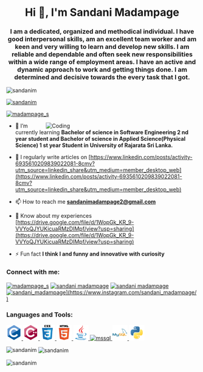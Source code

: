 <h1 align="center">Hi 👋, I'm Sandani Madampage</h1>
<h3 align="center">I am a dedicated, organized and methodical individual. I have good interpersonal skills, am an excellent team worker and am keen and very willing to learn and develop new skills. I am reliable and dependable and often seek new responsibilities within a wide range of employment areas. I have an active and dynamic approach to work and getting things done. I am determined and decisive towards the every task that I got.</h3>

<p align="left"> <img src="https://komarev.com/ghpvc/?username=sandanim&label=Profile%20views&color=0e75b6&style=flat" alt="sandanim" /> </p>

<p align="left"> <a href="https://github.com/ryo-ma/github-profile-trophy"><img src="https://github-profile-trophy.vercel.app/?username=sandanim" alt="sandanim" /></a> </p>

<p align="left"> <a href="https://twitter.com/madampage_s" target="blank"><img src="https://img.shields.io/twitter/follow/madampage_s?logo=twitter&style=for-the-badge" alt="madampage_s" /></a> </p>

<img data-target="animated-image.replacedImage" alt="Coding" class="AnimatedImagePlayer-animatedImage"  align="right" src="https://camo.githubusercontent.com/6607041227d81f650340ff070cc2843518acad359b57e5bb054a9fb7127aa041/68747470733a2f2f63646e2e6472696262626c652e636f6d2f75736572732f323634363432332f73637265656e73686f74732f353530373139362f636f6d70757465722e676966" style="width: 400px; display: block; opacity: 1;">

- 🌱 I’m currently learning **Bachelor of science in Software Engineering 2 nd year student and Bachelor of science in Applied Science(Physical Science) 1 st year Student in University of Rajarata Sri Lanka.**

- 📝 I regularly write articles on [https://www.linkedin.com/posts/activity-6935610209839022081-8cmv?utm_source=linkedin_share&utm_medium=member_desktop_web](https://www.linkedin.com/posts/activity-6935610209839022081-8cmv?utm_source=linkedin_share&utm_medium=member_desktop_web)

- 📫 How to reach me **sandanimadampage2@gmail.com**

- 📄 Know about my experiences [https://drive.google.com/file/d/1WopGk_KR_9-VVYoQJYUKicuaRMzDIMpf/view?usp=sharing](https://drive.google.com/file/d/1WopGk_KR_9-VVYoQJYUKicuaRMzDIMpf/view?usp=sharing)

- ⚡ Fun fact **I think I and funny and innovative with curiosity**

<h3 align="left">Connect with me:</h3>
<p align="left">
<a href="https://twitter.com/madampage_s" target="blank"><img align="center" src="https://raw.githubusercontent.com/rahuldkjain/github-profile-readme-generator/master/src/images/icons/Social/twitter.svg" alt="madampage_s" height="30" width="40" /></a>
<a href="https://linkedin.com/in/sandani madampage" target="blank"><img align="center" src="https://raw.githubusercontent.com/rahuldkjain/github-profile-readme-generator/master/src/images/icons/Social/linked-in-alt.svg" alt="sandani madampage" height="30" width="40" /></a>
<a href="https://stackoverflow.com/users/sandani madampage" target="blank"><img align="center" src="https://raw.githubusercontent.com/rahuldkjain/github-profile-readme-generator/master/src/images/icons/Social/stack-overflow.svg" alt="sandani madampage" height="30" width="40" /></a>
<a href="https://instagram.com/sandani.madampage" target="blank"><img align="center" src="[https://raw.githubusercontent.com/rahuldkjain/github-profile-readme-generator/master/src/images/icons/Social/instagram.svg" alt="sandani_madampage](https://www.instagram.com/sandani_madampage/
)" height="30" width="40" /></a>
</p>

<h3 align="left">Languages and Tools:</h3>
<p align="left"> <a href="https://www.cprogramming.com/" target="_blank" rel="noreferrer"> <img src="https://raw.githubusercontent.com/devicons/devicon/master/icons/c/c-original.svg" alt="c" width="40" height="40"/> </a> <a href="https://www.w3schools.com/cpp/" target="_blank" rel="noreferrer"> <img src="https://raw.githubusercontent.com/devicons/devicon/master/icons/cplusplus/cplusplus-original.svg" alt="cplusplus" width="40" height="40"/> </a> <a href="https://www.w3schools.com/css/" target="_blank" rel="noreferrer"> <img src="https://raw.githubusercontent.com/devicons/devicon/master/icons/css3/css3-original-wordmark.svg" alt="css3" width="40" height="40"/> </a> <a href="https://www.w3.org/html/" target="_blank" rel="noreferrer"> <img src="https://raw.githubusercontent.com/devicons/devicon/master/icons/html5/html5-original-wordmark.svg" alt="html5" width="40" height="40"/> </a> <a href="https://www.java.com" target="_blank" rel="noreferrer"> <img src="https://raw.githubusercontent.com/devicons/devicon/master/icons/java/java-original.svg" alt="java" width="40" height="40"/> </a> <a href="https://www.microsoft.com/en-us/sql-server" target="_blank" rel="noreferrer"> <img src="https://www.svgrepo.com/show/303229/microsoft-sql-server-logo.svg" alt="mssql" width="40" height="40"/> </a> <a href="https://www.mysql.com/" target="_blank" rel="noreferrer"> <img src="https://raw.githubusercontent.com/devicons/devicon/master/icons/mysql/mysql-original-wordmark.svg" alt="mysql" width="40" height="40"/> </a> <a href="https://www.python.org" target="_blank" rel="noreferrer"> <img src="https://raw.githubusercontent.com/devicons/devicon/master/icons/python/python-original.svg" alt="python" width="40" height="40"/> </a> </p>

<p><img align="left" src="https://github-readme-stats.vercel.app/api/top-langs?username=sandanim&show_icons=true&locale=en&layout=compact" alt="sandanim" /></p>

<p>&nbsp;<img align="center" src="https://github-readme-stats.vercel.app/api?username=sandanim&show_icons=true&locale=en" alt="sandanim" /></p>

<p><img align="center" src="https://github-readme-streak-stats.herokuapp.com/?user=sandanim&" alt="sandanim" /></p>

